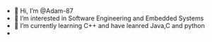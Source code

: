 - 👋 Hi, I’m @Adam-87
- 👀 I’m interested in Software Engineering and Embedded Systems
- 🌱 I’m currently learning C++ and have leanred Java,C and python
- 

<!---
Adam-87/Adam-87 is a ✨ special ✨ repository because its `README.md` (this file) appears on your GitHub profile.
You can click the Preview link to take a look at your changes.
--->
